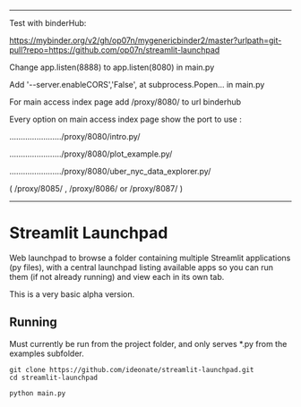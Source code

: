 -------------------------------------------------------------------------------------------------

Test with binderHub:

https://mybinder.org/v2/gh/op07n/mygenericbinder2/master?urlpath=git-pull?repo=https://github.com/op07n/streamlit-launchpad

Change   app.listen(8888) to   app.listen(8080)  in  main.py

Add  '--server.enableCORS','False',    at  subprocess.Popen...   in main.py

For main access index page add /proxy/8080/  to url binderhub

Every option on main access index page show the port to use :

......................./proxy/8080/intro.py/

......................./proxy/8080/plot_example.py/

......................./proxy/8080/uber_nyc_data_explorer.py/

( /proxy/8085/  ,   /proxy/8086/  or  /proxy/8087/ )

-------------------------------------------------------------------------------------------------











# Streamlit Launchpad

Web launchpad to browse a folder containing multiple Streamlit applications (py files), with a central launchpad listing available apps so you can run them (if not already running) and view each in its own tab.

This is a very basic alpha version.

## Running

Must currently be run from the project folder, and only serves *.py from the examples subfolder.

```
git clone https://github.com/ideonate/streamlit-launchpad.git
cd streamlit-launchpad

python main.py
```
